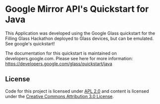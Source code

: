 Google Mirror API's Quickstart for Java
========================

This Application was developed using the Google Glass quickstart for the Filling Glass Hackathon
deployed to Glass devices, but can be emulated. See google's quickstart!

The documentation for this quickstart is maintained on developers.google.com.
Please see here for more information:
https://developers.google.com/glass/quickstart/java

## License
Code for this project is licensed under [APL 2.0](http://www.apache.org/licenses/LICENSE-2.0.html)
and content is licensed under the
[Creative Commons Attribution 3.0 License](http://creativecommons.org/licenses/by/3.0/).
